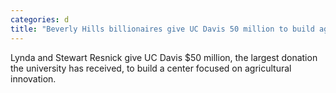 ```yaml
---
categories: d
title: "Beverly Hills billionaires give UC Davis 50 million to build agricultural research hub"
---
```

Lynda and Stewart Resnick give UC Davis $50 million, the largest donation the university has received, to build a center focused on agricultural innovation.